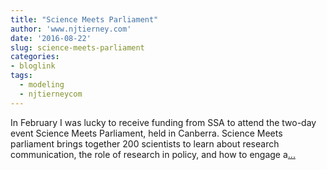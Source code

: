 ```yaml
---
title: "Science Meets Parliament"
author: 'www.njtierney.com'
date: '2016-08-22'
slug: science-meets-parliament
categories:
- bloglink
tags:
  - modeling
  - njtierneycom
---
```


In February I was lucky to receive funding from SSA to attend the two-day event Science Meets Parliament, held in Canberra. Science Meets parliament brings together 200 scientists to learn about research communication, the role of research in policy, and how to engage a[... <i class="fas fa-external-link-alt"></i>](https://www.njtierney.com/post/2016/08/22/stats-meets-parliament/)

